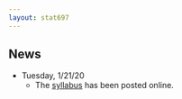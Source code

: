 ```yaml
---
layout: stat697
---
```


News
-------
* Tuesday, 1/21/20
    - The [syllabus](https://maryclare.github.io/stat697/content/syllabus_697_spring2020.pdf) has been posted online.
